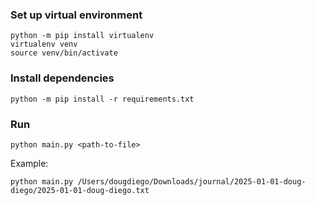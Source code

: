 ### Set up virtual environment

```
python -m pip install virtualenv
virtualenv venv
source venv/bin/activate
```

### Install dependencies

```
python -m pip install -r requirements.txt
```

### Run

```
python main.py <path-to-file>
```

Example:

```
python main.py /Users/dougdiego/Downloads/journal/2025-01-01-doug-diego/2025-01-01-doug-diego.txt
```
